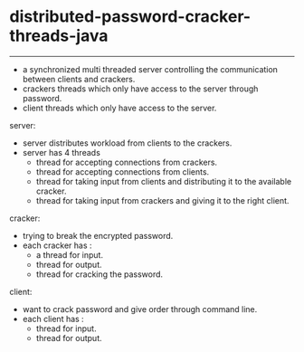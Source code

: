 # distributed-password-cracker-threads-java
---------------------------------------------
- a synchronized multi threaded server controlling the communication between clients and crackers.
- crackers threads which only have access to the server through password.
- client threads which only have access to the server.


server:
- server distributes workload from clients to the crackers.
- server has 4 threads
    - thread for accepting connections from crackers.
    - thread for accepting connections from clients.
    - thread for taking input from clients and distributing it to the available cracker.
    - thread for taking input from crackers and giving it to the right client.


cracker:
- trying to break the encrypted password.
- each cracker has :
    - a thread for input.
    - thread for output.
    - thread for cracking the password.


client:
- want to crack password and give order through command line.
- each client has :
    - thread for input.
    - thread for output.



